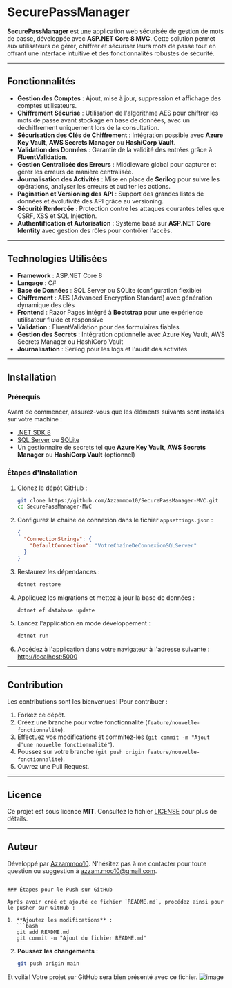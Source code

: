 # SecurePassManager

**SecurePassManager** est une application web sécurisée de gestion de mots de passe, développée avec **ASP.NET Core 8 MVC**. Cette solution permet aux utilisateurs de gérer, chiffrer et sécuriser leurs mots de passe tout en offrant une interface intuitive et des fonctionnalités robustes de sécurité.

---

## Fonctionnalités

- **Gestion des Comptes** : Ajout, mise à jour, suppression et affichage des comptes utilisateurs.
- **Chiffrement Sécurisé** : Utilisation de l'algorithme AES pour chiffrer les mots de passe avant stockage en base de données, avec un déchiffrement uniquement lors de la consultation.
- **Sécurisation des Clés de Chiffrement** : Intégration possible avec **Azure Key Vault**, **AWS Secrets Manager** ou **HashiCorp Vault**.
- **Validation des Données** : Garantie de la validité des entrées grâce à **FluentValidation**.
- **Gestion Centralisée des Erreurs** : Middleware global pour capturer et gérer les erreurs de manière centralisée.
- **Journalisation des Activités** : Mise en place de **Serilog** pour suivre les opérations, analyser les erreurs et auditer les actions.
- **Pagination et Versioning des API** : Support des grandes listes de données et évolutivité des API grâce au versioning.
- **Sécurité Renforcée** : Protection contre les attaques courantes telles que CSRF, XSS et SQL Injection.
- **Authentification et Autorisation** : Système basé sur **ASP.NET Core Identity** avec gestion des rôles pour contrôler l'accès.

---

## Technologies Utilisées

- **Framework** : ASP.NET Core 8
- **Langage** : C#
- **Base de Données** : SQL Server ou SQLite (configuration flexible)
- **Chiffrement** : AES (Advanced Encryption Standard) avec génération dynamique des clés
- **Frontend** : Razor Pages intégré à **Bootstrap** pour une expérience utilisateur fluide et responsive
- **Validation** : FluentValidation pour des formulaires fiables
- **Gestion des Secrets** : Intégration optionnelle avec Azure Key Vault, AWS Secrets Manager ou HashiCorp Vault
- **Journalisation** : Serilog pour les logs et l'audit des activités

---

## Installation

### Prérequis

Avant de commencer, assurez-vous que les éléments suivants sont installés sur votre machine :

- [.NET SDK 8](https://dotnet.microsoft.com/download/dotnet/8.0)
- [SQL Server](https://www.microsoft.com/sql-server) ou [SQLite](https://sqlite.org/download.html)
- Un gestionnaire de secrets tel que **Azure Key Vault**, **AWS Secrets Manager** ou **HashiCorp Vault** (optionnel)

### Étapes d'Installation

1. Clonez le dépôt GitHub :
   ```bash
   git clone https://github.com/Azzammoo10/SecurePassManager-MVC.git
   cd SecurePassManager-MVC
   ```

2. Configurez la chaîne de connexion dans le fichier `appsettings.json` :
   ```json
   {
     "ConnectionStrings": {
       "DefaultConnection": "VotreChaîneDeConnexionSQLServer"
     }
   }
   ```

3. Restaurez les dépendances :
   ```bash
   dotnet restore
   ```

4. Appliquez les migrations et mettez à jour la base de données :
   ```bash
   dotnet ef database update
   ```

5. Lancez l'application en mode développement :
   ```bash
   dotnet run
   ```

6. Accédez à l'application dans votre navigateur à l'adresse suivante :
   [http://localhost:5000](http://localhost:5000)

---

## Contribution

Les contributions sont les bienvenues ! Pour contribuer :

1. Forkez ce dépôt.
2. Créez une branche pour votre fonctionnalité (`feature/nouvelle-fonctionnalite`).
3. Effectuez vos modifications et commitez-les (`git commit -m "Ajout d'une nouvelle fonctionnalité"`).
4. Poussez sur votre branche (`git push origin feature/nouvelle-fonctionnalite`).
5. Ouvrez une Pull Request.

---

## Licence

Ce projet est sous licence **MIT**. Consultez le fichier [LICENSE](LICENSE) pour plus de détails.

---

## Auteur

Développé par [Azzammoo10](https://github.com/Azzammoo10). N'hésitez pas à me contacter pour toute question ou suggestion à [azzam.moo10@gmail.com](mailto:azzam.moo10@gmail.com).
```

### Étapes pour le Push sur GitHub

Après avoir créé et ajouté ce fichier `README.md`, procédez ainsi pour le pusher sur GitHub :

1. **Ajoutez les modifications** :
   ```bash
   git add README.md
   git commit -m "Ajout du fichier README.md"
   ```

2. **Poussez les changements** :
   ```bash
   git push origin main
   ```

Et voilà ! Votre projet sur GitHub sera bien présenté avec ce fichier.
![image](https://github.com/user-attachments/assets/d347ce6a-5c9e-45fe-a339-c4da51d81b50)
